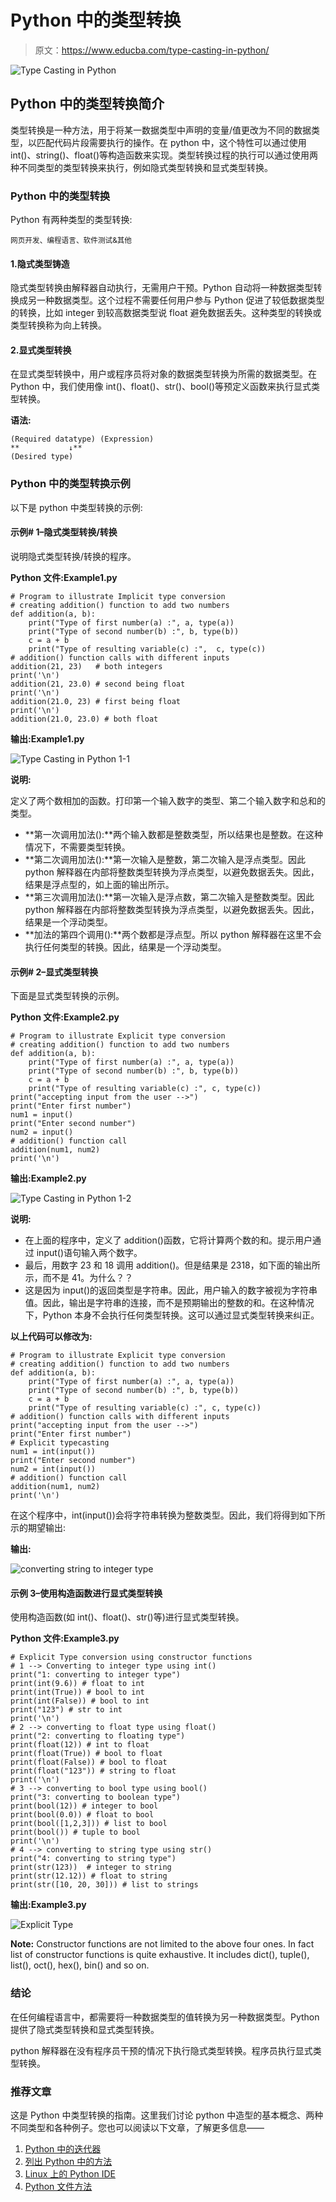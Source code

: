 # Python 中的类型转换

> 原文：<https://www.educba.com/type-casting-in-python/>

![Type Casting in Python](img/38ddfa28d5aad598187c8feacd8f89eb.png)



## Python 中的类型转换简介

类型转换是一种方法，用于将某一数据类型中声明的变量/值更改为不同的数据类型，以匹配代码片段需要执行的操作。在 python 中，这个特性可以通过使用 int()、string()、float()等构造函数来实现。类型转换过程的执行可以通过使用两种不同类型的类型转换来执行，例如隐式类型转换和显式类型转换。

### Python 中的类型转换

Python 有两种类型的类型转换:

<small>网页开发、编程语言、软件测试&其他</small>

#### 1.隐式类型铸造

隐式类型转换由解释器自动执行，无需用户干预。Python 自动将一种数据类型转换成另一种数据类型。这个过程不需要任何用户参与 Python 促进了较低数据类型的转换，比如 integer 到较高数据类型说 float 避免数据丢失。这种类型的转换或类型转换称为向上转换。

#### 2.显式类型转换

在显式类型转换中，用户或程序员将对象的数据类型转换为所需的数据类型。在 Python 中，我们使用像 int()、float()、str()、bool()等预定义函数来执行显式类型转换。

**语法:**

```
(Required datatype) (Expression)
**           ↓**
(Desired type)
```

### Python 中的类型转换示例

以下是 python 中类型转换的示例:

#### 示例# 1–隐式类型转换/转换

说明隐式类型转换/转换的程序。

**Python 文件:Example1.py**

```
# Program to illustrate Implicit type conversion
# creating addition() function to add two numbers
def addition(a, b):
    print("Type of first number(a) :", a, type(a))
    print("Type of second number(b) :", b, type(b))
    c = a + b
    print("Type of resulting variable(c) :",  c, type(c))
# addition() function calls with different inputs
addition(21, 23)   # both integers
print('\n')
addition(21, 23.0) # second being float
print('\n')
addition(21.0, 23) # first being float
print('\n')
addition(21.0, 23.0) # both float
```

**输出:Example1.py**

![Type Casting in Python 1-1](img/a21b23635cfda9608a0e9580594d120a.png)



**说明:**

定义了两个数相加的函数。打印第一个输入数字的类型、第二个输入数字和总和的类型。

*   **第一次调用加法():**两个输入数都是整数类型，所以结果也是整数。在这种情况下，不需要类型转换。
*   **第二次调用加法():**第一次输入是整数，第二次输入是浮点类型。因此 python 解释器在内部将整数类型转换为浮点类型，以避免数据丢失。因此，结果是浮点型的，如上面的输出所示。
*   **第三次调用加法():**第一次输入是浮点数，第二次输入是整数类型。因此 python 解释器在内部将整数类型转换为浮点类型，以避免数据丢失。因此，结果是一个浮动类型。
*   **加法的第四个调用():**两个数都是浮点型。所以 python 解释器在这里不会执行任何类型的转换。因此，结果是一个浮动类型。

#### 示例# 2–显式类型转换

下面是显式类型转换的示例。

**Python 文件:Example2.py**

```
# Program to illustrate Explicit type conversion
# creating addition() function to add two numbers
def addition(a, b):
    print("Type of first number(a) :", a, type(a))
    print("Type of second number(b) :", b, type(b))
    c = a + b
    print("Type of resulting variable(c) :", c, type(c))
print("accepting input from the user -->")
print("Enter first number")
num1 = input()
print("Enter second number")
num2 = input()
# addition() function call
addition(num1, num2)
print('\n')
```

**输出:Example2.py**

![Type Casting in Python 1-2](img/a267dc7c97015ce19c8991818182cb6b.png)



**说明:**

*   在上面的程序中，定义了 addition()函数，它将计算两个数的和。提示用户通过 input()语句输入两个数字。
*   最后，用数字 23 和 18 调用 addition()。但是结果是 2318，如下面的输出所示，而不是 41。为什么？？
*   这是因为 input()的返回类型是字符串。因此，用户输入的数字被视为字符串值。因此，输出是字符串的连接，而不是预期输出的整数的和。在这种情况下，Python 本身不会执行任何类型转换。这可以通过显式类型转换来纠正。

**以上代码可以修改为:**

```
# Program to illustrate Explicit type conversion
# creating addition() function to add two numbers
def addition(a, b):
    print("Type of first number(a) :", a, type(a))
    print("Type of second number(b) :", b, type(b))
    c = a + b
    print("Type of resulting variable(c) :", c, type(c))
# addition() function calls with different inputs
print("accepting input from the user -->")
print("Enter first number")
# Explicit typecasting
num1 = int(input())
print("Enter second number")
num2 = int(input())
# addition() function call
addition(num1, num2)
print('\n')
```

在这个程序中，int(input())会将字符串转换为整数类型。因此，我们将得到如下所示的期望输出:

**输出:**

![converting string to integer type](img/fc3f43ab27a06587eec0ce6aac552e64.png)



#### 示例 3–使用构造函数进行显式类型转换

使用构造函数(如 int()、float()、str()等)进行显式类型转换。

**Python 文件:Example3.py**

```
# Explicit Type conversion using constructor functions
# 1 --> Converting to integer type using int()
print("1: converting to integer type")
print(int(9.6)) # float to int
print(int(True)) # bool to int
print(int(False)) # bool to int
print("123") # str to int
print('\n')
# 2 --> converting to float type using float()
print("2: converting to floating type")
print(float(12)) # int to float
print(float(True)) # bool to float
print(float(False)) # bool to float
print(float("123")) # string to float
print('\n')
# 3 --> converting to bool type using bool()
print("3: converting to boolean type")
print(bool(12)) # integer to bool
print(bool(0.0)) # float to bool
print(bool([1,2,3])) # list to bool
print(bool()) # tuple to bool
print('\n')
# 4 --> converting to string type using str()
print("4: converting to string type")
print(str(123))  # integer to string
print(str(12.12)) # float to string
print(str([10, 20, 30])) # list to strings
```

**输出:Example3.py**

![Explicit Type](img/75a60febd9050911a078d469cf537d0b.png)



**Note:** Constructor functions are not limited to the above four ones. In fact list of constructor functions is quite exhaustive. It includes dict(), tuple(), list(), oct(), hex(), bin() and so on.

### 结论

在任何编程语言中，都需要将一种数据类型的值转换为另一种数据类型。Python 提供了隐式类型转换和显式类型转换。

python 解释器在没有程序员干预的情况下执行隐式类型转换。程序员执行显式类型转换。

### 推荐文章

这是 Python 中类型转换的指南。这里我们讨论 python 中造型的基本概念、两种不同类型和各种例子。您也可以阅读以下文章，了解更多信息——

1.  [Python 中的迭代器](https://www.educba.com/iterators-in-python/)
2.  [列出 Python 中的方法](https://www.educba.com/list-method-in-python/)
3.  [Linux 上的 Python IDE](https://www.educba.com/python-ide-on-linux/)
4.  [Python 文件方法](https://www.educba.com/python-file-methods/)





